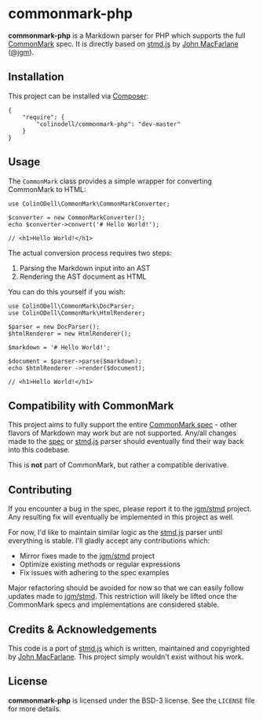# commonmark-php #

**commonmark-php** is a Markdown parser for PHP which supports the full [CommonMark] spec.  It is directly based on [stmd.js] by [John MacFarlane] ([@jgm]).

## Installation ##

This project can be installed via [Composer]:

    {
        "require": {
            "colinodell/commonmark-php": "dev-master"
        }
    }

## Usage ##

The `CommonMark` class provides a simple wrapper for converting CommonMark to HTML:

    use ColinODell\CommonMark\CommonMarkConverter;

    $converter = new CommonMarkConverter();
    echo $converter->convert('# Hello World!');

    // <h1>Hello World!</h1>

The actual conversion process requires two steps:

 1. Parsing the Markdown input into an AST
 2. Rendering the AST document as HTML

You can do this yourself if you wish:

    use ColinODell\CommonMark\DocParser;
    use ColinODell\CommonMark\HtmlRenderer;

    $parser = new DocParser();
    $htmlRenderer = new HtmlRenderer();

    $markdown = '# Hello World!';

    $document = $parser->parse($markdown);
    echo $htmlRenderer ->render($document);

    // <h1>Hello World!</h1>


## Compatibility with CommonMark ##

This project aims to fully support the entire [CommonMark spec] - other flavors of Markdown may work but are not supported.  Any/all changes made to the [spec][CommonMark spec] or [stmd.js] parser should eventually find their way back into this codebase.

This is **not** part of CommonMark, but rather a compatible derivative.

## Contributing ##

If you encounter a bug in the spec, please report it to the [jgm/stmd] project.  Any resulting fix will eventually be implemented in this project as well.

For now, I'd like to maintain similar logic as the [stmd.js] parser until everything is stable.  I'll gladly accept any contributions which:

 * Mirror fixes made to the [jgm/stmd] project
 * Optimize existing methods or regular expressions
 * Fix issues with adhering to the spec examples

Major refactoring should be avoided for now so that we can easily follow updates made to [jgm/stmd].  This restriction will likely be lifted once the CommonMark specs and implementations are considered stable.

## Credits & Acknowledgements ##

This code is a port of [stmd.js] which is written, maintained and copyrighted by [John MacFarlane].  This project simply wouldn't exist without his work.

## License ##

**commonmark-php** is licensed under the BSD-3 license.  See the `LICENSE` file for more details.

[CommonMark]: http://commonmark.org/
[CommonMark spec]: http://spec.commonmark.org/
[stmd.js]: https://github.com/jgm/stmd/blob/master/js/stmd.js
[John MacFarlane]: http://johnmacfarlane.net
[@jgm]: https://github.com/jgm
[jgm/stmd]: https://github.com/jgm/stmd
[Composer]: https://getcomposer.org/
